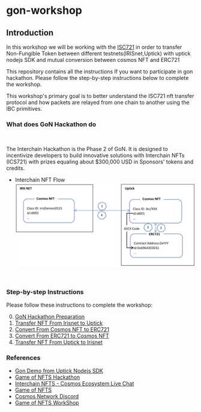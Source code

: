 # gon-workshop

## Introduction

In this workshop we will be working with the [ISC721](https://github.com/cosmos/ibc/tree/main/spec/app/ics-721-nft-transfer) in order to transfer Non-Fungible Token between different testnets(IRISnet,Uptick) with uptick nodejs SDK and mutual conversion between cosmos NFT and ERC721

This repository contains all the instructions If you want to participate in gon hackathon. Please follow the step-by-step instructions below to complete the workshop.

This workshop's primary goal is to better understand the ISC721 nft transfer protocol and how packets are relayed from one chain to another using the IBC primitives.

### What does GoN Hackathon do

<br/>

The Interchain Hackathon is the Phase 2 of GoN. It is designed to incentivize developers to build innovative solutions with Interchain NFTs (ICS721) with prizes equaling about $300,000 USD in Sponsors' tokens and credits.


+ Interchain NFT Flow 
![](img/flow.png)

 <br/>

### Step-by-step Instructions

Please follow these instructions to complete the workshop:

0. [GoN Hackathon Preparation](./docs/0.Preparation.md)
1. [Transfer NFT From Irisnet to Uptick](./docs/1.Iris2Uptick.md)
2. [Convert From Cosmos NFT to ERC721](./docs/2.CosmosNFT2ERC.md)
3. [Convert From ERC721 to Cosmos NFT](./docs/3.ERC2CosmosNFT.md)
4. [Transfer NFT From Uptick to Irisnet](./docs/4.Uptick2Iris.md)


### References
+ [Gon Demo from Uptick Nodejs SDK](https://github.com/uptSmart/gon-uptickDemo/)
+ [Game of NFTS Hackathon](https://dorahacks.io/hackathon/game-of-nfts)
+ [Interchain NFTS - Cosmos Ecosystem Live Chat](https://www.youtube.com/watch?v=1Yl7EgnBLms)
+ [Game of NFTS](https://interchainnfts.dev/gon)
+ [Cosmos Network Discord](https://discord.com/invite/cosmosnetwork)
+ [Game of NFTS WorkShop](https://github.com/xavier200203/gon-workshop)